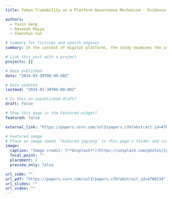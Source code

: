 ```yaml
---
title: Token Tradability as a Platform Governance Mechanism - Evidence from a Policy Change

authors:
  - Yuxin Geng
  - Raveesh Mayya
  - Chenshuo Sun

# Summary for listings and search engines
summary: In the context of digital platforms, the study examines the impact of allowing market-driven tradability of platform-specific digital tokens. It finds that such a policy leads to significant token value depreciation and a decrease in user engagement, with sellers becoming more conservative in their sales strategies. The research highlights the need for careful strategic management and oversight when devolving decision rights for digital tokens to maintain marketplace stability.

# Link this post with a project
projects: []

# Date published
date: "2024-03-30T00:00:00Z"

# Date updated
lastmod: "2024-03-30T00:00:00Z"

# Is this an unpublished draft?
draft: false

# Show this page in the Featured widget?
featured: false

external_link: "https://papers.ssrn.com/sol3/papers.cfm?abstract_id=4766534"

# Featured image
# Place an image named `featured.jpg/png` in this page's folder and customize its options here.
image:
  caption: "Image credit: [**Unsplash**](https://unsplash.com/photos/CpkOjOcXdUY)"
  focal_point: ""
  placement: 2
  preview_only: false

url_code: ""
url_pdf: "https://papers.ssrn.com/sol3/papers.cfm?abstract_id=4766534"
url_slides: ""
url_video: ""
---
```

